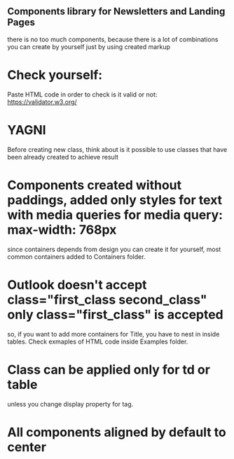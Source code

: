 ## Components library for Newsletters and Landing Pages
   there is no too much components, because there is a lot of combinations you can create by yourself just by using created markup

# Check yourself:
   Paste HTML code in order to check is it valid or not: https://validator.w3.org/

# YAGNI
   Before creating new class, think about is it possible to use classes that have been already created to achieve result

# Components created without paddings, added only styles for text with media queries for media query: max-width: 768px
  since containers depends from design you can create it for yourself,
  most common containers added to Containers folder.

# Outlook doesn't accept class="first_class second_class" only class="first_class" is accepted
  so, if you want to add more containers for Title, you have to nest in inside tables.
  Check exmaples of HTML code inside Examples folder.

# Class can be applied only for td or table
  unless you change display property for tag.

# All components aligned by default to center
